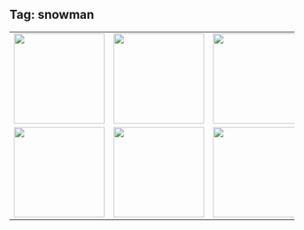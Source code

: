 ## Tag: snowman

<table>
<tr>
<td><a href="https://cx20.github.io/ai-3d-test/openai/chatgpt-4/babylonjs/snowman/history/01/html/index.html" title="[Babylon.js][ChatGPT][GPT-4] Snowman No.1"><img src="https://cx20.github.io/ai-3d-test/openai/chatgpt-4/babylonjs/snowman/history/01/screenshot/screenshot.jpg" width="160" height="160"></a></td>
<td><a href="https://cx20.github.io/ai-3d-test/openai/chatgpt-4/babylonjs/snowman/history/02/html/index.html" title="[Babylon.js][ChatGPT][GPT-4] Snowman No.2"><img src="https://cx20.github.io/ai-3d-test/openai/chatgpt-4/babylonjs/snowman/history/02/screenshot/screenshot.jpg" width="160" height="160"></a></td>
<td><a href="https://cx20.github.io/ai-3d-test/openai/chatgpt-4/babylonjs/snowman/history/03/html/index.html" title="[Babylon.js][ChatGPT][GPT-4] Snowman No.3"><img src="https://cx20.github.io/ai-3d-test/openai/chatgpt-4/babylonjs/snowman/history/03/screenshot/screenshot.jpg" width="160" height="160"></a></td>
<td><a href="https://cx20.github.io/ai-3d-test/openai/chatgpt-4/babylonjs/snowman/history/04/html/index.html" title="[Babylon.js][ChatGPT][GPT-4] Snowman No.4"><img src="https://cx20.github.io/ai-3d-test/openai/chatgpt-4/babylonjs/snowman/history/04/screenshot/screenshot.jpg" width="160" height="160"></a></td>
<td><a href="https://cx20.github.io/ai-3d-test/openai/chatgpt-4/babylonjs/snowman/history/05/html/index.html" title="[Babylon.js][ChatGPT][GPT-4] Snowman No.4"><img src="https://cx20.github.io/ai-3d-test/openai/chatgpt-4/babylonjs/snowman/history/05/screenshot/screenshot.jpg" width="160" height="160"></a></td>
</tr>
<tr>
<td><a href="https://cx20.github.io/ai-3d-test/openai/chatgpt-4/babylonjs/snowman/history/06/html/index.html" title="[Babylon.js][ChatGPT][GPT-4] Snowman No.1"><img src="https://cx20.github.io/ai-3d-test/openai/chatgpt-4/babylonjs/snowman/history/06/screenshot/screenshot.jpg" width="160" height="160"></a></td>
<td><a href="https://cx20.github.io/ai-3d-test/openai/chatgpt-4/babylonjs/snowman/history/07/html/index.html" title="[Babylon.js][ChatGPT][GPT-4] Snowman No.2"><img src="https://cx20.github.io/ai-3d-test/openai/chatgpt-4/babylonjs/snowman/history/07/screenshot/screenshot.jpg" width="160" height="160"></a></td>
<td><a href="https://cx20.github.io/ai-3d-test/openai/chatgpt-4/babylonjs/snowman/history/08/html/index.html" title="[Babylon.js][ChatGPT][GPT-4] Snowman No.3"><img src="https://cx20.github.io/ai-3d-test/openai/chatgpt-4/babylonjs/snowman/history/08/screenshot/screenshot.jpg" width="160" height="160"></a></td>
<td><a href="https://cx20.github.io/ai-3d-test/openai/chatgpt-4/babylonjs/snowman/history/09/html/index.html" title="[Babylon.js][ChatGPT][GPT-4] Snowman No.4"><img src="https://cx20.github.io/ai-3d-test/openai/chatgpt-4/babylonjs/snowman/history/09/screenshot/screenshot.jpg" width="160" height="160"></a></td>
<td><a href="https://cx20.github.io/ai-3d-test/openai/chatgpt-4/babylonjs/snowman/history/10/html/index.html" title="[Babylon.js][ChatGPT][GPT-4] Snowman No.4"><img src="https://cx20.github.io/ai-3d-test/openai/chatgpt-4/babylonjs/snowman/history/10/screenshot/screenshot.jpg" width="160" height="160"></a></td>
</tr>
</table>
